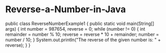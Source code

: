 # Reverse-a-Number-in-Java
public class ReverseNumberExample1 {
    public static void main(String[] args) {
        int number = 987654, reverse = 0;
        while (number != 0) {
            int remainder = number % 10;
            reverse = reverse * 10 + remainder;
            number = number / 10;
        }
        System.out.println("The reverse of the given number is: " + reverse);
    }
}
